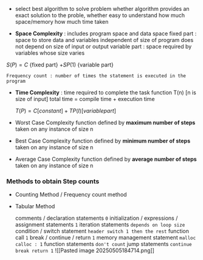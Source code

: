 - select best algorithm to solve problem
	whether algorithm provides an exact solution to the proble,
	whether easy to understand
	how much space/memory
	how much time taken

- **Space Complexity** : includes program space and data space
	fixed part : space to store data and variables independent of size of program
		does not depend on size of input or output
	variable part : space required by variables whose size varies
	
$S(P) = C$ {fixed part} $+ SP(1)$ {variable part}
	
	Frequency count : number of times the statement is executed in the program

- **Time Complexity** : time required to complete the task
	function T(n) [n is size of input]
	total time = compile time + execution time
	
	$T(P) = C [constant] + TP(I) [variable part]$


- Worst Case Complexity
  function defined by **maximum number of steps** taken on any instance of size n
- Best Case Complexity
  function defined by **minimum number of steps** taken on any instance of size n
- Average Case Complexity
  function defined by **average number of steps** taken on any instance of size n

### Methods to obtain Step counts
- Counting Method / Frequency count method
- Tabular Method


	comments / declaration statements
		`0`
	initialization / expressions / assignment statements
		`1`
	iteration statements
		`depends on loop size`
	condition / switch statement
		`header switch 1 then the rest`
	function call 
		`1`
	break / continue / return
		`1`
	memory management statement
		`malloc calloc : 1`
	function statements
		`don't count`
	jump statements
		`continue break return 1`
![[Pasted image 20250505184714.png]]

